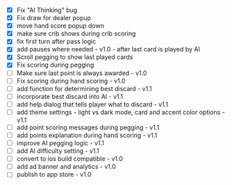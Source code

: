 - [x] Fix "AI Thinking" bug
- [x] Fix draw for dealer popup
- [x] move hand score popup down
- [x] make sure crib shows during crib scoring
- [x] fix first turn after pass logic
- [x] add pauses where needed - v1.0 - after last card is played by AI
- [x] Scroll pegging to show last played cards
- [x] Fix scoring during pegging
- [ ] Make sure last point is always awarded - v1.0
- [ ] Fix scoring during hand scoring - v1.0
- [ ] add function for determining best discard - v1.1
- [ ] incorporate best discard into AI - v1.1
- [ ] add help dialog that tells player what to discard - v1.1
- [ ] add theme settings - light vs dark mode, card and accent color options - v1.1
- [ ] add point scoring messages during pegging - v1.1
- [ ] add points explanation during hand scoring - v1.1
- [ ] improve AI pegging logic - v1.1
- [ ] add AI difficulty setting - v1.1
- [ ] convert to ios build compatible - v1.0
- [ ] add ad banner and analytics - v1.0
- [ ] publish to app store - v1.0